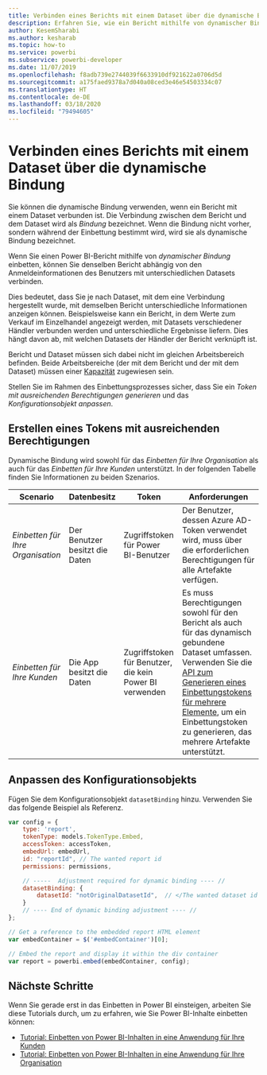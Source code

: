 ```yaml
---
title: Verbinden eines Berichts mit einem Dataset über die dynamische Bindung
description: Erfahren Sie, wie ein Bericht mithilfe von dynamischer Bindung eingebettet wird.
author: KesemSharabi
ms.author: kesharab
ms.topic: how-to
ms.service: powerbi
ms.subservice: powerbi-developer
ms.date: 11/07/2019
ms.openlocfilehash: f8adb739e2744039f6633910df921622a0706d5d
ms.sourcegitcommit: a175faed9378a7d040a08ced3e46e54503334c07
ms.translationtype: HT
ms.contentlocale: de-DE
ms.lasthandoff: 03/18/2020
ms.locfileid: "79494605"
---
```

# <a name="connect-a-report-to-a-dataset-using-dynamic-binding"></a>Verbinden eines Berichts mit einem Dataset über die dynamische Bindung 

Sie können die dynamische Bindung verwenden, wenn ein Bericht mit einem Dataset verbunden ist. Die Verbindung zwischen dem Bericht und dem Dataset wird als *Bindung* bezeichnet. Wenn die Bindung nicht vorher, sondern während der Einbettung bestimmt wird, wird sie als dynamische Bindung bezeichnet.

Wenn Sie einen Power BI-Bericht mithilfe von *dynamischer Bindung* einbetten, können Sie denselben Bericht abhängig von den Anmeldeinformationen des Benutzers mit unterschiedlichen Datasets verbinden.

Dies bedeutet, dass Sie je nach Dataset, mit dem eine Verbindung hergestellt wurde, mit demselben Bericht unterschiedliche Informationen anzeigen können. Beispielsweise kann ein Bericht, in dem Werte zum Verkauf im Einzelhandel angezeigt werden, mit Datasets verschiedener Händler verbunden werden und unterschiedliche Ergebnisse liefern. Dies hängt davon ab, mit welchen Datasets der Händler der Bericht verknüpft ist.

Bericht und Dataset müssen sich dabei nicht im gleichen Arbeitsbereich befinden. Beide Arbeitsbereiche (der mit dem Bericht und der mit dem Dataset) müssen einer [Kapazität](azure-pbie-create-capacity.md) zugewiesen sein.

Stellen Sie im Rahmen des Einbettungsprozesses sicher, dass Sie ein *Token mit ausreichenden Berechtigungen generieren* und das *Konfigurationsobjekt anpassen*.

## <a name="generating-a-token-with-sufficient-permissions"></a>Erstellen eines Tokens mit ausreichenden Berechtigungen

Dynamische Bindung wird sowohl für das *Einbetten für Ihre Organisation* als auch für das *Einbetten für Ihre Kunden* unterstützt. In der folgenden Tabelle finden Sie Informationen zu beiden Szenarios.

|Scenario  |Datenbesitz  |Token  |Anforderungen  |
|---------|---------|---------|---------|
|*Einbetten für Ihre Organisation*    |Der Benutzer besitzt die Daten         |Zugriffstoken für Power BI-Benutzer         |Der Benutzer, dessen Azure AD-Token verwendet wird, muss über die erforderlichen Berechtigungen für alle Artefakte verfügen.         |
|*Einbetten für Ihre Kunden*     |Die App besitzt die Daten         |Zugriffstoken für Benutzer, die kein Power BI verwenden         |Es muss Berechtigungen sowohl für den Bericht als auch für das dynamisch gebundene Dataset umfassen. Verwenden Sie die [API zum Generieren eines Einbettungstokens für mehrere Elemente](embed-sample-for-customers.md#multiEmbedToken), um ein Einbettungstoken zu generieren, das mehrere Artefakte unterstützt.         |

## <a name="adjusting-the-config-object"></a>Anpassen des Konfigurationsobjekts
Fügen Sie dem Konfigurationsobjekt `datasetBinding` hinzu. Verwenden Sie das folgende Beispiel als Referenz.

```javascript
var config = {
    type: 'report',
    tokenType: models.TokenType.Embed,
    accessToken: accessToken,
    embedUrl: embedUrl,
    id: "reportId", // The wanted report id
    permissions: permissions,

    // -----  Adjustment required for dynamic binding ---- //
    datasetBinding: {
        datasetId: "notOriginalDatasetId",  // </The wanted dataset id
    }
    // ---- End of dynamic binding adjustment ---- //
};

// Get a reference to the embedded report HTML element
var embedContainer = $('#embedContainer')[0];

// Embed the report and display it within the div container
var report = powerbi.embed(embedContainer, config);
```

## <a name="next-steps"></a>Nächste Schritte

Wenn Sie gerade erst in das Einbetten in Power BI einsteigen, arbeiten Sie diese Tutorials durch, um zu erfahren, wie Sie Power BI-Inhalte einbetten können:
* [Tutorial: Einbetten von Power BI-Inhalten in eine Anwendung für Ihre Kunden](embed-sample-for-customers.md)
* [Tutorial: Einbetten von Power BI-Inhalten in eine Anwendung für Ihre Organisation](embed-sample-for-your-organization.md)